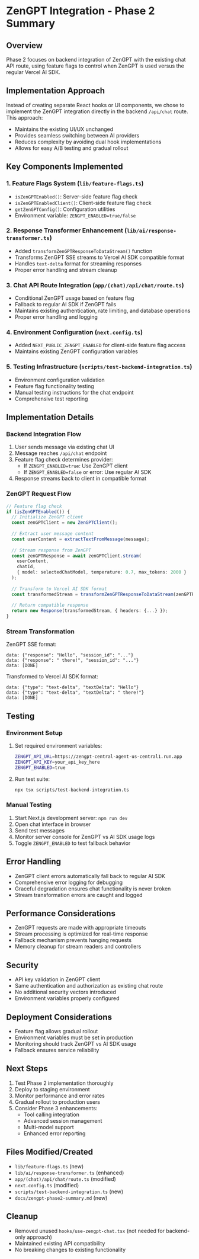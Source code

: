 # ZenGPT Integration - Phase 2 Summary

## Overview
Phase 2 focuses on backend integration of ZenGPT with the existing chat API route, using feature flags to control when ZenGPT is used versus the regular Vercel AI SDK.

## Implementation Approach
Instead of creating separate React hooks or UI components, we chose to implement the ZenGPT integration directly in the backend `/api/chat` route. This approach:

- Maintains the existing UI/UX unchanged
- Provides seamless switching between AI providers
- Reduces complexity by avoiding dual hook implementations
- Allows for easy A/B testing and gradual rollout

## Key Components Implemented

### 1. Feature Flags System (`lib/feature-flags.ts`)
- `isZenGPTEnabled()`: Server-side feature flag check
- `isZenGPTEnabledClient()`: Client-side feature flag check
- `getZenGPTConfig()`: Configuration utilities
- Environment variable: `ZENGPT_ENABLED=true/false`

### 2. Response Transformer Enhancement (`lib/ai/response-transformer.ts`)
- Added `transformZenGPTResponseToDataStream()` function
- Transforms ZenGPT SSE streams to Vercel AI SDK compatible format
- Handles `text-delta` format for streaming responses
- Proper error handling and stream cleanup

### 3. Chat API Route Integration (`app/(chat)/api/chat/route.ts`)
- Conditional ZenGPT usage based on feature flag
- Fallback to regular AI SDK if ZenGPT fails
- Maintains existing authentication, rate limiting, and database operations
- Proper error handling and logging

### 4. Environment Configuration (`next.config.ts`)
- Added `NEXT_PUBLIC_ZENGPT_ENABLED` for client-side feature flag access
- Maintains existing ZenGPT configuration variables

### 5. Testing Infrastructure (`scripts/test-backend-integration.ts`)
- Environment configuration validation
- Feature flag functionality testing
- Manual testing instructions for the chat endpoint
- Comprehensive test reporting

## Implementation Details

### Backend Integration Flow
1. User sends message via existing chat UI
2. Message reaches `/api/chat` endpoint
3. Feature flag check determines provider:
   - If `ZENGPT_ENABLED=true`: Use ZenGPT client
   - If `ZENGPT_ENABLED=false` or error: Use regular AI SDK
4. Response streams back to client in compatible format

### ZenGPT Request Flow
```typescript
// Feature flag check
if (isZenGPTEnabled()) {
  // Initialize ZenGPT client
  const zenGPTClient = new ZenGPTClient();
  
  // Extract user message content
  const userContent = extractTextFromMessage(message);
  
  // Stream response from ZenGPT
  const zenGPTResponse = await zenGPTClient.stream(
    userContent,
    chatId,
    { model: selectedChatModel, temperature: 0.7, max_tokens: 2000 }
  );
  
  // Transform to Vercel AI SDK format
  const transformedStream = transformZenGPTResponseToDataStream(zenGPTResponse.body);
  
  // Return compatible response
  return new Response(transformedStream, { headers: {...} });
}
```

### Stream Transformation
ZenGPT SSE format:
```
data: {"response": "Hello", "session_id": "..."}
data: {"response": " there!", "session_id": "..."}
data: [DONE]
```

Transformed to Vercel AI SDK format:
```
data: {"type": "text-delta", "textDelta": "Hello"}
data: {"type": "text-delta", "textDelta": " there!"}
data: [DONE]
```

## Testing

### Environment Setup
1. Set required environment variables:
   ```bash
   ZENGPT_API_URL=https://zengpt-central-agent-us-central1.run.app
   ZENGPT_API_KEY=your_api_key_here
   ZENGPT_ENABLED=true
   ```

2. Run test suite:
   ```bash
   npx tsx scripts/test-backend-integration.ts
   ```

### Manual Testing
1. Start Next.js development server: `npm run dev`
2. Open chat interface in browser
3. Send test messages
4. Monitor server console for ZenGPT vs AI SDK usage logs
5. Toggle `ZENGPT_ENABLED` to test fallback behavior

## Error Handling
- ZenGPT client errors automatically fall back to regular AI SDK
- Comprehensive error logging for debugging
- Graceful degradation ensures chat functionality is never broken
- Stream transformation errors are caught and logged

## Performance Considerations
- ZenGPT requests are made with appropriate timeouts
- Stream processing is optimized for real-time response
- Fallback mechanism prevents hanging requests
- Memory cleanup for stream readers and controllers

## Security
- API key validation in ZenGPT client
- Same authentication and authorization as existing chat route
- No additional security vectors introduced
- Environment variables properly configured

## Deployment Considerations
- Feature flag allows gradual rollout
- Environment variables must be set in production
- Monitoring should track ZenGPT vs AI SDK usage
- Fallback ensures service reliability

## Next Steps
1. Test Phase 2 implementation thoroughly
2. Deploy to staging environment
3. Monitor performance and error rates
4. Gradual rollout to production users
5. Consider Phase 3 enhancements:
   - Tool calling integration
   - Advanced session management
   - Multi-model support
   - Enhanced error reporting

## Files Modified/Created
- `lib/feature-flags.ts` (new)
- `lib/ai/response-transformer.ts` (enhanced)
- `app/(chat)/api/chat/route.ts` (modified)
- `next.config.ts` (modified)
- `scripts/test-backend-integration.ts` (new)
- `docs/zengpt-phase2-summary.md` (new)

## Cleanup
- Removed unused `hooks/use-zengpt-chat.tsx` (not needed for backend-only approach)
- Maintained existing API compatibility
- No breaking changes to existing functionality 